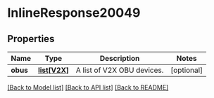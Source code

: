 # InlineResponse20049

## Properties
Name | Type | Description | Notes
------------ | ------------- | ------------- | -------------
**obus** | [**list[V2X]**](V2X.md) | A list of V2X OBU devices. | [optional] 

[[Back to Model list]](../README.md#documentation-for-models) [[Back to API list]](../README.md#documentation-for-api-endpoints) [[Back to README]](../README.md)

